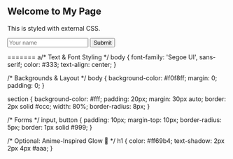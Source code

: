 <!DOCTYPE html>
<html>
  <head>
    <title>My Styled Page</title>
    <link rel="stylesheet" href="styles.css">
  </head>
  <body>
    <section>
      <div>
        <h1>Welcome to My Page</h1>
        <p>This is styled with external CSS.</p>
      </div>
      <form>
        <input type="text" placeholder="Your name">
        <button type="submit">Submit</button>
      </form>
    </section>
  </body>
</html>
=======
a/* Text & Font Styling */
body {
  font-family: 'Segoe UI', sans-serif;
  color: #333;
  text-align: center;
}

/* Backgrounds & Layout */
body {
  background-color: #f0f8ff;
  margin: 0;
  padding: 0;
}

section {
  background-color: #fff;
  padding: 20px;
  margin: 30px auto;
  border: 2px solid #ccc;
  width: 80%;
  border-radius: 8px;
}

/* Forms */
input, button {
  padding: 10px;
  margin-top: 10px;
  border-radius: 5px;
  border: 1px solid #999;
}

/* Optional: Anime-Inspired Glow 🤩 */
h1 {
  color: #ff69b4;
  text-shadow: 2px 2px 4px #aaa;
  }
  
